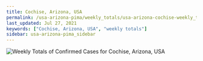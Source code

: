 ```yaml
---
title: Cochise, Arizona, USA
permalink: /usa-arizona-pima/weekly_totals/usa-arizona-cochise-weekly_totals.html
last_updated: Jul 27, 2021
keywords: ["Cochise, Arizona, USA", "weekly totals"]
sidebar: usa-arizona-pima_sidebar
---
```


![Weekly Totals of Confirmed Cases for Cochise, Arizona, USA](/covid_tracker/images/graphs/usa-arizona-cochise-weekly_totals_graph.png)

